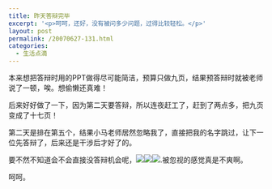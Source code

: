 ```yaml
---
title: 昨天答辩完毕
excerpt: '<p>呵呵，还好，没有被问多少问题，过得比较轻松。</p>'
layout: post
permalink: /20070627-131.html
categories:
  - 生活点滴
---
```

本来想把答辩时用的PPT做得尽可能简洁，预算只做九页，结果预答辩时就被老师说了一顿，唉。想偷懒还真难！

后来好好做了一下，因为第二天要答辩，所以连夜赶工了，赶到了两点多，把九页变成了十七页！

第二天是排在第五个，结果小马老师居然忽略我了，直接把我的名字跳过，让下一位先答辩了，后来还是干涉后才好了的。

要不然不知道会不会直接没答辩机会呢，![][1]![][1]![][1].被忽视的感觉真是不爽啊。

呵呵。

 [1]: http://blog.eaxi.com/images/smiles/cry.gif